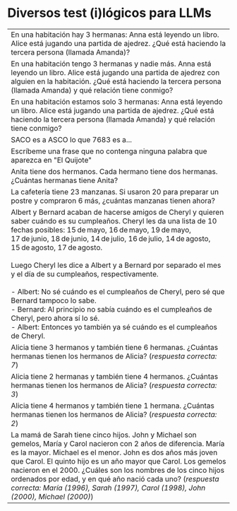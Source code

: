 # Diversos test (i)lógicos para LLMs

||
|-|
|En una habitación hay 3 hermanas: Anna está leyendo un libro. Alice está jugando una partida de ajedrez. ¿Qué está haciendo la tercera persona (llamada Amanda)?
|En una habitación tengo 3 hermanas y nadie más. Anna está leyendo un libro. Alice está jugando una partida de ajedrez con alguien en la habitación. ¿Qué está haciendo la tercera persona (llamada Amanda) y qué relación tiene conmigo?
|En una habitación estamos solo 3 hermanas: Anna está leyendo un libro. Alice está jugando una partida de ajedrez. ¿Qué está haciendo la tercera persona (llamada Amanda) y qué relación tiene conmigo?
|SACO es a ASCO lo que 7683 es a...
|Escríbeme una frase que no contenga ninguna palabra que aparezca en "El Quijote"
|Anita tiene dos hermanos. Cada hermano tiene dos hermanas. ¿Cuántas hermanas tiene Anita?
|La cafetería tiene 23 manzanas. Si usaron 20 para preparar un postre y compraron 6 más, ¿cuántas manzanas tienen ahora?
|Albert y Bernard acaban de hacerse amigos de Cheryl y quieren saber cuándo es su cumpleaños. Cheryl les da una lista de 10 fechas posibles: 15 de mayo, 16 de mayo, 19 de mayo, 17 de junio, 18 de junio, 14 de julio, 16 de julio, 14 de agosto, 15 de agosto, 17 de agosto.<br><br>Luego Cheryl les dice a Albert y a Bernard por separado el mes y el día de su cumpleaños, respectivamente.<br><br>- Albert: No sé cuándo es el cumpleaños de Cheryl, pero sé que Bernard tampoco lo sabe.<br>- Bernard: Al principio no sabía cuándo es el cumpleaños de Cheryl, pero ahora sí lo sé.<br>- Albert: Entonces yo también ya sé cuándo es el cumpleaños de Cheryl.
|Alicia tiene 3 hermanos y también tiene 6 hermanas. ¿Cuántas hermanas tienen los hermanos de Alicia? (*respuesta correcta: 7*)
|Alicia tiene 2 hermanas y también tiene 4 hermanos. ¿Cuántas hermanas tienen los hermanos de Alicia? (*respuesta correcta: 3*)
|Alicia tiene 4 hermanos y también tiene 1 hermana. ¿Cuántas hermanas tienen los hermanos de Alicia? (*respuesta correcta: 2*)
|La mamá de Sarah tiene cinco hijos. John y Michael son gemelos, María y Carol nacieron con 2 años de diferencia. María es la mayor. Michael es el menor. John es dos años más joven que Carol. El quinto hijo es un año mayor que Carol. Los gemelos nacieron en el 2000. ¿Cuáles son los nombres de los cinco hijos ordenados por edad, y en qué año nació cada uno? (*respuesta correcta: María (1996), Sarah (1997), Carol (1998), John (2000), Michael (2000)*)
    